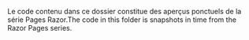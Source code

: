 <span data-ttu-id="e3aa3-101">Le code contenu dans ce dossier constitue des aperçus ponctuels de la série Pages Razor.</span><span class="sxs-lookup"><span data-stu-id="e3aa3-101">The code in this folder is snapshots in time from the Razor Pages series.</span></span>

